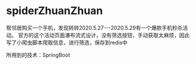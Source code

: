 # spiderZhuanZhuan
帮邻居购买一个手机，发现转转2020.5.27---2020.5.29有一个爆款手机秒杀活动。
官方的这个活动页面瀑布流式设计，没有筛选按钮，手动获取太麻烦，因此写了小爬虫脚本爬取信息，进行筛选，保存到redis中

所用到的技术：SpringBoot 
